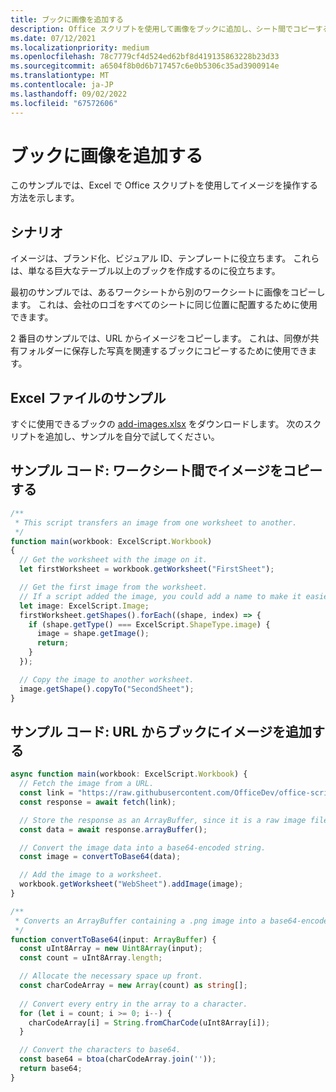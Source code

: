 ```yaml
---
title: ブックに画像を追加する
description: Office スクリプトを使用して画像をブックに追加し、シート間でコピーする方法について説明します。
ms.date: 07/12/2021
ms.localizationpriority: medium
ms.openlocfilehash: 78c7779cf4d524ed62bf8d419135863228b23d33
ms.sourcegitcommit: a6504f8b0d6b717457c6e0b5306c35ad3900914e
ms.translationtype: MT
ms.contentlocale: ja-JP
ms.lasthandoff: 09/02/2022
ms.locfileid: "67572606"
---
```

# <a name="add-images-to-a-workbook"></a>ブックに画像を追加する

このサンプルでは、Excel で Office スクリプトを使用してイメージを操作する方法を示します。

## <a name="scenario"></a>シナリオ

イメージは、ブランド化、ビジュアル ID、テンプレートに役立ちます。 これらは、単なる巨大なテーブル以上のブックを作成するのに役立ちます。

最初のサンプルでは、あるワークシートから別のワークシートに画像をコピーします。 これは、会社のロゴをすべてのシートに同じ位置に配置するために使用できます。

2 番目のサンプルでは、URL からイメージをコピーします。 これは、同僚が共有フォルダーに保存した写真を関連するブックにコピーするために使用できます。

## <a name="sample-excel-file"></a>Excel ファイルのサンプル

すぐに使用できるブックの [add-images.xlsx](add-images.xlsx) をダウンロードします。 次のスクリプトを追加し、サンプルを自分で試してください。

## <a name="sample-code-copy-an-image-across-worksheets"></a>サンプル コード: ワークシート間でイメージをコピーする

```TypeScript
/**
 * This script transfers an image from one worksheet to another.
 */
function main(workbook: ExcelScript.Workbook)
{
  // Get the worksheet with the image on it.
  let firstWorksheet = workbook.getWorksheet("FirstSheet");

  // Get the first image from the worksheet.
  // If a script added the image, you could add a name to make it easier to find.
  let image: ExcelScript.Image;
  firstWorksheet.getShapes().forEach((shape, index) => {
    if (shape.getType() === ExcelScript.ShapeType.image) {
      image = shape.getImage();
      return;
    }
  });

  // Copy the image to another worksheet.
  image.getShape().copyTo("SecondSheet");
}
```

## <a name="sample-code-add-an-image-from-a-url-to-a-workbook"></a>サンプル コード: URL からブックにイメージを追加する

```TypeScript
async function main(workbook: ExcelScript.Workbook) {
  // Fetch the image from a URL.
  const link = "https://raw.githubusercontent.com/OfficeDev/office-scripts-docs/master/docs/images/git-octocat.png";
  const response = await fetch(link);

  // Store the response as an ArrayBuffer, since it is a raw image file.
  const data = await response.arrayBuffer();

  // Convert the image data into a base64-encoded string.
  const image = convertToBase64(data);

  // Add the image to a worksheet.
  workbook.getWorksheet("WebSheet").addImage(image);
}

/**
 * Converts an ArrayBuffer containing a .png image into a base64-encoded string.
 */
function convertToBase64(input: ArrayBuffer) {
  const uInt8Array = new Uint8Array(input);
  const count = uInt8Array.length;

  // Allocate the necessary space up front.
  const charCodeArray = new Array(count) as string[];
  
  // Convert every entry in the array to a character.
  for (let i = count; i >= 0; i--) { 
    charCodeArray[i] = String.fromCharCode(uInt8Array[i]);
  }

  // Convert the characters to base64.
  const base64 = btoa(charCodeArray.join(''));
  return base64;
}
```
